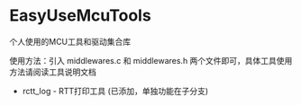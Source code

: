# EasyUseMcuTools
个人使用的MCU工具和驱动集合库

使用方法：引入 middlewares.c 和 middlewares.h 两个文件即可，具体工具使用方法请阅读工具说明文档

- rctt_log - RTT打印工具 (已添加，单独功能在子分支)
